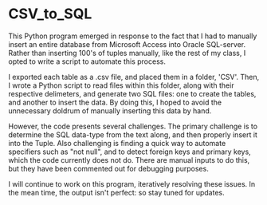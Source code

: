 # CSV_to_SQL

This Python program emerged in response to the fact that I had to manually insert an entire database from Microsoft Access into Oracle SQL-server. Rather than inserting 100's of tuples manually, like the rest of my class, I opted to write a script to automate this process.

I exported each table as a .csv file, and placed them in a folder, 'CSV'. Then, I wrote a Python script to read files within this folder, along with their respective delimeters, and generate two SQL files: one to create the tables, and another to insert the data. By doing this, I hoped to avoid the unnecessary doldrum of manually inserting this data by hand.

However, the code presents several challenges. The primary challenge is to determine the SQL data-type from the text along, and then properly insert it into the Tuple. Also challenging is finding a quick way to automate specifiers such as "not null", and to detect foreign keys and primary keys, which the code currently does not do. There are manual inputs to do this, but they have been commented out for debugging purposes. 

I will continue to work on this program, iteratively resolving these issues. In the mean time, the output isn't perfect: so stay tuned for updates.
